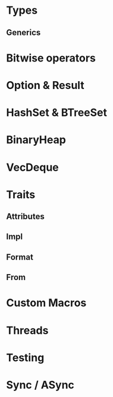 # Types
## Generics

# Bitwise operators

# Option & Result

# HashSet & BTreeSet

# BinaryHeap

# VecDeque

# Traits
## Attributes

## Impl

## Format

## From

# Custom Macros

# Threads 

# Testing

# Sync / ASync